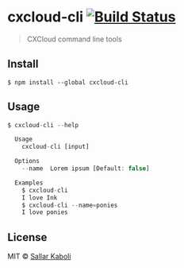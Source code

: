 # cxcloud-cli [![Build Status](https://travis-ci.org/cxcloud/cxcloud-cli.svg?branch=master)](https://travis-ci.org/cxcloud/cxcloud-cli)

> CXCloud command line tools


## Install

```
$ npm install --global cxcloud-cli
```


## Usage

```js
$ cxcloud-cli --help

  Usage
    cxcloud-cli [input]

  Options
    --name  Lorem ipsum [Default: false]

  Examples
    $ cxcloud-cli
    I love Ink
    $ cxcloud-cli --name=ponies
    I love ponies
```


## License

MIT © [Sallar Kaboli](https://docs.cxcloud.com)
